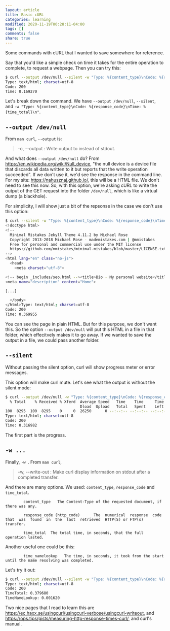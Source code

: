 ```yaml
---
layout: article
title: Basic cURL
categories: learning
modified: 2020-11-19T00:28:11-04:00
tags: []
comments: false
share: true
---
```


Some commands with cURL that I wanted to save somewhere for reference.

Say that you'd like a simple check on time it takes for the entire operation to complete, to request a webpage. Then you can try this:

```bash
$ curl --output /dev/null --silent -w "Type: %{content_type}\nCode: %{response_code}\nTime: %{time_total}\n" https://nahusznaj.github.io/
Type: text/html; charset=utf-8
Code: 200
Time: 0.169270
```

Let's break down the command. We have `--output /dev/null`, `--silent`, and `-w "Type: %{content_type}\nCode: %{response_code}\nTime: %{time_total}\n"`.

## `--output /dev/null`

From `man curl`, `--output` is:

> -o, --output <file>: Write output to <file> instead of stdout.

And what does `--output /dev/null` do? From <https://en.wikipedia.org/wiki/Null_device>, "the null device is a device file that discards all data written to it but reports that the write operation succeeded". If we don't use it, we'd see the response in the command line. For my site: <https://nahusznaj.github.io/>, this will be a HTML file. We don't need to see this now. So, with this option, we're asking cURL to write the output of the GET request into the folder `/dev/null`, which is like a virtual dump (a blackhole). 

 For simplicity, I will show just a bit of the repsonse in the case we don't use this option:

```bash 
$ curl --silent -w "Type: %{content_type}\nCode: %{response_code}\nTime: %{time_total}\n" https://nahusznaj.github.io/
<!doctype html>
<!--
  Minimal Mistakes Jekyll Theme 4.11.2 by Michael Rose
  Copyright 2013-2018 Michael Rose - mademistakes.com | @mmistakes
  Free for personal and commercial use under the MIT license
  https://github.com/mmistakes/minimal-mistakes/blob/master/LICENSE.txt
-->
<html lang="en" class="no-js">
  <head>
    <meta charset="utf-8">

<!-- begin _includes/seo.html --><title>Bio - My personal website</title>
<meta name="description" content="Home">

[...]

  </body>
</html>Type: text/html; charset=utf-8
Code: 200
Time: 0.369955
```

You can see the page in plain HTML. But for this purpose, we don't want this. So the option `--output /dev/null` will put this HTML in a file in that folder, which effecitvely makes it to go away. If we wanted to save the output in a file, we could pass another folder.

## `--silent`

Without passing the silent option, curl will show progress meter or error messages. 

This option will make curl mute. Let's see what the output is without the silent mode:

```bash
$ curl --output /dev/null -w "Type: %{content_type}\nCode: %{response_code}\nTime: %{time_total}\n" https://nahusznaj.github.io/
  % Total    % Received % Xferd  Average Speed   Time    Time     Time  Current
                                 Dload  Upload   Total   Spent    Left  Speed
100  8295  100  8295    0     0  26250      0 --:--:-- --:--:-- --:--:-- 26167
Type: text/html; charset=utf-8
Code: 200
Time: 0.316982
```

The first part is the progress.

 
## `-w ...`

Finally, `-w `.  From `man curl`, 

>  -w, --write-out <format>: Make curl display information on stdout after a completed transfer.

And there are many options. We used: `content_type`, `response_code` and `time_total`.

            content_type   The Content-Type of the requested document, if there was any.

            response_code (http_code)      The  numerical  response  code  that  was  found  in  the  last  retrieved  HTTP(S) or FTP(s) transfer.

            time_total  The total time, in seconds, that the full operation lasted.

Another useful one could be this:

            time_namelookup   The time, in seconds, it took from the start until the name resolving was completed.

Let's try it out:

```bash
$ curl --output /dev/null --silent -w "Type: %{content_type}\nCode: %{response_code}\nTimeTotal: %{time_total}\nTimeNameLookup: %{time_namelookup}\n" https://nahusznaj.github.io/
Type: text/html; charset=utf-8
Code: 200
TimeTotal: 0.379680
TimeNameLookup: 0.001620
```


Two nice pages that I read to learn this are <https://ec.haxx.se/usingcurl/usingcurl-verbose/usingcurl-writeout>, and <https://ops.tips/gists/measuring-http-response-times-curl/>, and curl's manual.
